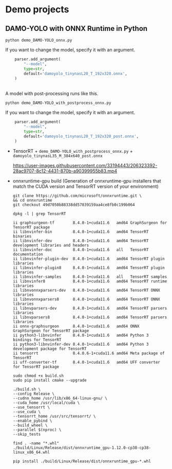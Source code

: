 # Demo projects

## DAMO-YOLO with ONNX Runtime in Python
```
python demo_DAMO-YOLO_onnx.py
```

If you want to change the model, specify it with an argument.
```python
    parser.add_argument(
        "--model",
        type=str,
        default='damoyolo_tinynasL20_T_192x320.onnx',
    )
```
<br>
A model with post-processing runs like this.<br>

```
python demo_DAMO-YOLO_with_postprocess_onnx.py
```

If you want to change the model, specify it with an argument.
```python
    parser.add_argument(
        "--model",
        type=str,
        default='damoyolo_tinynasL20_T_192x320_post.onnx',
    )
```

- TensorRT + `demo_DAMO-YOLO_with_postprocess_onnx.py` + `damoyolo_tinynasL35_M_384x640_post.onnx`

    https://user-images.githubusercontent.com/33194443/206323392-28ac9707-8c12-4431-870b-a90399955b83.mp4

- onnxruntime-gpu build (Generation of onnxruntime-gpu installers that match the CUDA version and TensorRT version of your environment)

    ```
    git clone https://github.com/microsoft/onnxruntime.git \
    && cd onnxruntime
    git checkout 49d7050b88338dd57839159aa4ce8fb0c199b064

    dpkg -l | grep TensorRT

    ii graphsurgeon-tf        8.4.0-1+cuda11.6   amd64 GraphSurgeon for TensorRT package
    ii libnvinfer-bin         8.4.0-1+cuda11.6   amd64 TensorRT binaries
    ii libnvinfer-dev         8.4.0-1+cuda11.6   amd64 TensorRT development libraries and headers
    ii libnvinfer-doc         8.4.0-1+cuda11.6   all   TensorRT documentation
    ii libnvinfer-plugin-dev  8.4.0-1+cuda11.6   amd64 TensorRT plugin libraries
    ii libnvinfer-plugin8     8.4.0-1+cuda11.6   amd64 TensorRT plugin libraries
    ii libnvinfer-samples     8.4.0-1+cuda11.6   all   TensorRT samples
    ii libnvinfer8            8.4.0-1+cuda11.6   amd64 TensorRT runtime libraries
    ii libnvonnxparsers-dev   8.4.0-1+cuda11.6   amd64 TensorRT ONNX libraries
    ii libnvonnxparsers8      8.4.0-1+cuda11.6   amd64 TensorRT ONNX libraries
    ii libnvparsers-dev       8.4.0-1+cuda11.6   amd64 TensorRT parsers libraries
    ii libnvparsers8          8.4.0-1+cuda11.6   amd64 TensorRT parsers libraries
    ii onnx-graphsurgeon      8.4.0-1+cuda11.6   amd64 ONNX GraphSurgeon for TensorRT package
    ii python3-libnvinfer     8.4.0-1+cuda11.6   amd64 Python 3 bindings for TensorRT
    ii python3-libnvinfer-dev 8.4.0-1+cuda11.6   amd64 Python 3 development package for TensorRT
    ii tensorrt               8.4.0.6-1+cuda11.6 amd64 Meta package of TensorRT
    ii uff-converter-tf       8.4.0-1+cuda11.6   amd64 UFF converter for TensorRT package

    sudo chmod +x build.sh
    sudo pip install cmake --upgrade

    ./build.sh \
    --config Release \
    --cudnn_home /usr/lib/x86_64-linux-gnu/ \
    --cuda_home /usr/local/cuda \
    --use_tensorrt \
    --use_cuda \
    --tensorrt_home /usr/src/tensorrt/ \
    --enable_pybind \
    --build_wheel \
    --parallel $(nproc) \
    --skip_tests

    find . -name "*.whl"
    ./build/Linux/Release/dist/onnxruntime_gpu-1.12.0-cp38-cp38-linux_x86_64.whl

    pip install ./build/Linux/Release/dist/onnxruntime_gpu-*.whl
    ```
